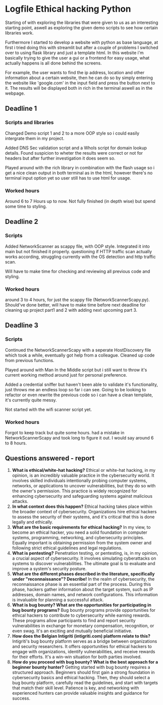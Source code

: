 # Logfile Ethical hacking Python

Starting of with exploring the libraries that were given to us as an interesting starting point, aswell as exploring the given demo scripts to see how certain libraries work.

Furthermore I started to develop a website with python as base language, at first i tried doing this with streamlit but after a couple of problems I switched over to using flask library and just a template html. In this website i'm basically trying to give the user a gui or a frontend for easy usage, what actually happens is all done behind the screens.

For example, the user wants to find the ip address, location and other information about a certain website, then he can do so by simply entering the website like 'google.com' in the input field and press the button next to it. The results will be displayed both in rich in the terminal aswell as in the webpage.

## Deadline 1

### Scripts and libraries

Changed Demo script 1 and 2 to a more OOP style so i could easily intergrate them in my project.

Added DNS Sec validation script and a WhoIs script for domain lookup details. Found suspicion to wheter the results were correct or not for headers but after further investigation it does seem so.

Played around with the rich library in combination with the flash usage so i get a nice clean output in both terminal as in the html, however there's no terminal input option yet so user still has to use html for usage.

### Worked hours

Around 6 to 7 Hours up to now.  Not fully finished (in depth wise) but spend some time to styling.

## Deadline 2

### Scripts

Added NetworkScanner as scappy file, with OOP style. Integrated it into main but not finished it properly. questioning if HTTP traffic scan actually works according, struggling currently with the OS detection and http traffic scan.

Will have to make time for checking and reviewing all previous code and styling.

### Worked hours

around 3 to 4 hours, for just the scappy file (NetworkScannerScapy.py). Should've done better, will have to make time before next deadline for cleaning up project part1 and 2 with adding next upcoming part 3.

## Deadline 3

### Scripts

Continued the NetworkScannerScapy with a seperate HostDiscovery file which took a while, eventually got help from a colleague. Cleaned up code from previous functions. 

Played around with Man In the Middle script but i still want to throw it's current working method around just for personal preference.

Added a credential sniffer but haven't been able to validate it's functionality, just throws me an endless loop so far i can see. Going to be looking to refactor or even rewrite the previous code so i can have a clean template, it's currently quite messy.

Not started with the wifi scanner script yet.

### Worked hours

Forgot to keep track but quite some hours. had a mistake in NetworkScannerScapy and took long to figure it out. I would say around 6 to 8 hours. 


## Questions answered - report

1. **What is ethical/white-hat hacking?**
   Ethical or white-hat hacking, in my opinion, is an incredibly valuable practice in the cybersecurity world. It involves skilled individuals intentionally probing computer systems, networks, or applications to uncover vulnerabilities, but they do so with the owner's permission. This practice is widely recognized for enhancing cybersecurity and safeguarding systems against malicious attacks.
2. **In what context does this happen?**
   Ethical hacking takes place within the broader context of cybersecurity. Organizations hire ethical hackers to assess the security of their systems, and it's critical that this is done legally and ethically.
3. **What are the basic requirements for ethical hacking?**
   In my view, to become an ethical hacker, you need a solid foundation in computer systems, programming, networking, and cybersecurity principles. Equally important is obtaining permission from the system owner and following strict ethical guidelines and legal regulations.
4. **What is pentesting?**
   Penetration testing, or pentesting, is, in my opinion, a crucial aspect of cybersecurity. It involves simulating cyberattacks on systems to discover vulnerabilities. The ultimate goal is to evaluate and improve a system's security posture.
5. **What are the different phases described in the literature, specifically under "reconnaissance"? Describe!**
   In the realm of cybersecurity, the reconnaissance phase is an essential part of the process. During this phase, hackers gather information about the target system, such as IP addresses, domain names, and network configurations. This information is invaluable for planning a successful attack.
6. **What is bug bounty? What are the opportunities for participating in bug bounty programs?**
   Bug bounty programs provide opportunities for ethical hackers to contribute to cybersecurity while earning rewards. These programs allow participants to find and report security vulnerabilities in exchange for monetary compensation, recognition, or even swag. It's an exciting and mutually beneficial initiative.
7. **How does the Belgian Intigriti (intigriti.com) platform relate to this?**
   Intigriti's bug bounty platform serves as a bridge between organizations and security researchers. It offers opportunities for ethical hackers to engage with organizations, identify vulnerabilities, and receive rewards for their efforts. It's a win-win situation for both parties involved.
8. **How do you proceed with bug bounty? What is the best approach for a beginner bounty hunter?**
   Getting started with bug bounty requires a structured approach. Beginners should first gain a strong foundation in cybersecurity basics and ethical hacking. Then, they should select a bug bounty platform, carefully read the guidelines, and start with targets that match their skill level. Patience is key, and networking with experienced hunters can provide valuable insights and guidance for success.
